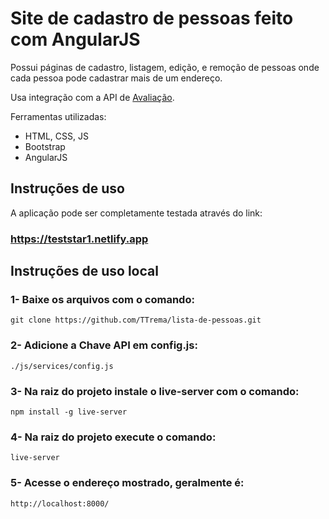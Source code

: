 # Site de cadastro de pessoas feito com AngularJS

Possui páginas de cadastro, listagem, edição, e remoção de pessoas onde cada pessoa pode cadastrar
mais de um endereço.

Usa integração com a API de [Avaliação](https://www.selida.com.br/avaliacaotecnica/index.html).

Ferramentas utilizadas:
- HTML, CSS, JS
- Bootstrap 
- AngularJS 

## Instruções de uso

A aplicação pode ser completamente testada através do link:

### https://teststar1.netlify.app

## Instruções de uso local

### 1- Baixe os arquivos com o comando:

    git clone https://github.com/TTrema/lista-de-pessoas.git

### 2- Adicione a Chave API em config.js:

    ./js/services/config.js

### 3- Na raiz do projeto instale o live-server com o comando:

    npm install -g live-server

### 4- Na raiz do projeto execute o comando:

    live-server
   
### 5- Acesse o endereço mostrado, geralmente é:

    http://localhost:8000/

